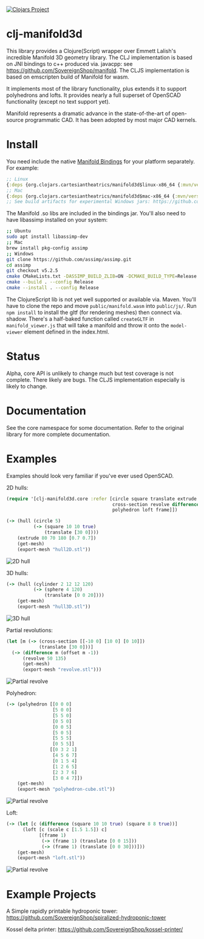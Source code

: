 [![Clojars Project](https://img.shields.io/clojars/v/org.clojars.cartesiantheatrics/clj-manifold3d.svg?include_prereleases)](https://clojars.org/org.clojars.cartesiantheatrics/clj-manifold3d)


# clj-manifold3d

This library provides a Clojure(Script) wrapper over Emmett Lalish's incredible Manifold 3D geometry library. The CLJ implementation is based on JNI bindings to c++ produced via. javacpp: see https://github.com/SovereignShop/manifold. The CLJS implementation is based on emscripten build of Manifold for wasm.

It implements most of the library functionality, plus extends it to support polyhedrons and lofts. It provides nearly a full superset of OpenSCAD functionality (except no text support yet).

Manifold represents a dramatic advance in the state-of-the-art of open-source programmatic CAD. It has been adopted by most major CAD kernels.


# Install

You need include the native [Manifold Bindings](https://github.com/SovereignShop/manifold) for your platform separately. For example:

``` clojure
;; Linux
{:deps {org.clojars.cartesiantheatrics/manifold3d$linux-x86_64 {:mvn/version "1.0.73"}}}
;; Mac
{:deps {org.clojars.cartesiantheatrics/manifold3d$mac-x86_64 {:mvn/version "1.0.73"}}}
;; See build artifacts for experimental Windows jars: https://github.com/SovereignShop/manifold/actions
```

The Manifold .so libs are included in the bindings jar. You'll also need to have libassimp installed on your system:

``` sh
;; Ubuntu
sudo apt install libassimp-dev
;; Mac
brew install pkg-config assimp
;; Windows
git clone https://github.com/assimp/assimp.git
cd assimp
git checkout v5.2.5
cmake CMakeLists.txt -DASSIMP_BUILD_ZLIB=ON -DCMAKE_BUILD_TYPE=Release
cmake --build . --config Release
cmake --install . --config Release
```

The ClojureScript lib is not yet well supported or available via. Maven. You'll have to clone the repo and move `public/manifold.wasm` into `public/js/`. Run `npm install` to install the gltf (for rendering meshes) then connect via. shadow. There's a half-baked function called `createGLTF` in `manifold_viewer.js` that will take a manifold and throw it onto the `model-viewer` element defined in the index.html.

# Status

Alpha, core API is unlikely to change much but test coverage is not complete. There likely are bugs. The CLJS implementation especially is likely to change.

# Documentation

See the core namespace for some documentation. Refer to the original library for more complete documentation. 

# Examples

Examples should look very familiar if you've ever used OpenSCAD.

2D hulls:

``` clojure
(require '[clj-manifold3d.core :refer [circle square translate extrude get-mesh export-mesh hull
                                       cross-section revolve difference cylinder sphere offset
                                       polyhedron loft frame]])

(-> (hull (circle 5)
          (-> (square 10 10 true)
              (translate [30 0])))
    (extrude 80 70 180 [0.7 0.7])
    (get-mesh)
    (export-mesh "hull2D.stl"))
```

![2D hull](resources/images/hull2D.png)

3D hulls:

``` clojure
(-> (hull (cylinder 2 12 12 120)
          (-> (sphere 4 120)
              (translate [0 0 20])))
    (get-mesh)
    (export-mesh "hull3D.stl"))
```

![3D hull](resources/images/Hull3D.png)

Partial revolutions:

``` clojure
(let [m (-> (cross-section [[-10 0] [10 0] [0 10]])
            (translate [30 0]))]
  (-> (difference m (offset m -1))
      (revolve 50 135)
      (get-mesh)
      (export-mesh "revolve.stl")))
```

![Partial revolve](resources/images/revolve.png)

Polyhedron:

``` clojure
(-> (polyhedron [[0 0 0]
                 [5 0 0]
                 [5 5 0]
                 [0 5 0]
                 [0 0 5]
                 [5 0 5]
                 [5 5 5]
                 [0 5 5]]
                [[0 3 2 1]
                 [4 5 6 7]
                 [0 1 5 4]
                 [1 2 6 5]
                 [2 3 7 6]
                 [3 0 4 7]])
    (get-mesh)
    (export-mesh "polyhedron-cube.stl"))
```

![Partial revolve](resources/images/polyhedron-cube.png)

Loft:

``` clojure
(-> (let [c (difference (square 10 10 true) (square 8 8 true))]
      (loft [c (scale c [1.5 1.5]) c]
            [(frame 1)
             (-> (frame 1) (translate [0 0 15]))
             (-> (frame 1) (translate [0 0 30]))]))
    (get-mesh)
    (export-mesh "loft.stl"))
```

![Partial revolve](resources/images/loft-example.png)


# Example Projects

A Simple rapidly printable hydroponic tower:
https://github.com/SovereignShop/spiralized-hydroponic-tower

Kossel delta printer:
https://github.com/SovereignShop/kossel-printer/


